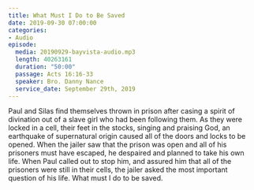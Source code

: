 ```yaml
---
title: What Must I Do to Be Saved
date: 2019-09-30 07:00:00
categories:
- Audio
episode:
  media: 20190929-bayvista-audio.mp3
  length: 40263161
  duration: "50:00"
  passage: Acts 16:16-33
  speaker: Bro. Danny Nance
  service_date: September 29th, 2019
---
```

Paul and Silas find themselves thrown in prison after casing a spirit of divination out of a slave girl who had been following them.  As they were locked in a cell, their feet in the stocks, singing and praising God, an earthquake of supernatural origin caused all of the doors and locks to be opened.  When the jailer saw that the prison was open and all of his prisoners must have escaped, he despaired and planned to take his own life.  When Paul called out to stop him, and assured him that all of the prisoners were still in their cells, the jailer asked the most important question of his life.  What must I do to be saved.